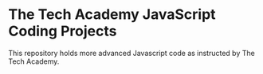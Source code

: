 # The Tech Academy JavaScript Coding Projects
This repository holds more advanced Javascript code as instructed by The Tech Academy.
